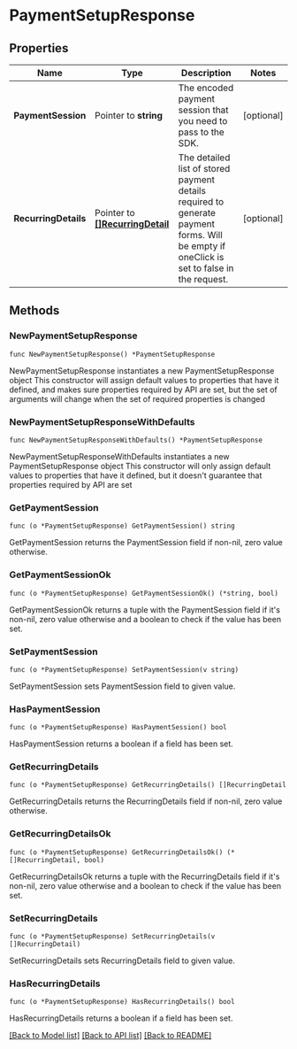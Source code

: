 # PaymentSetupResponse

## Properties

Name | Type | Description | Notes
------------ | ------------- | ------------- | -------------
**PaymentSession** | Pointer to **string** | The encoded payment session that you need to pass to the SDK. | [optional] 
**RecurringDetails** | Pointer to [**[]RecurringDetail**](RecurringDetail.md) | The detailed list of stored payment details required to generate payment forms. Will be empty if oneClick is set to false in the request. | [optional] 

## Methods

### NewPaymentSetupResponse

`func NewPaymentSetupResponse() *PaymentSetupResponse`

NewPaymentSetupResponse instantiates a new PaymentSetupResponse object
This constructor will assign default values to properties that have it defined,
and makes sure properties required by API are set, but the set of arguments
will change when the set of required properties is changed

### NewPaymentSetupResponseWithDefaults

`func NewPaymentSetupResponseWithDefaults() *PaymentSetupResponse`

NewPaymentSetupResponseWithDefaults instantiates a new PaymentSetupResponse object
This constructor will only assign default values to properties that have it defined,
but it doesn't guarantee that properties required by API are set

### GetPaymentSession

`func (o *PaymentSetupResponse) GetPaymentSession() string`

GetPaymentSession returns the PaymentSession field if non-nil, zero value otherwise.

### GetPaymentSessionOk

`func (o *PaymentSetupResponse) GetPaymentSessionOk() (*string, bool)`

GetPaymentSessionOk returns a tuple with the PaymentSession field if it's non-nil, zero value otherwise
and a boolean to check if the value has been set.

### SetPaymentSession

`func (o *PaymentSetupResponse) SetPaymentSession(v string)`

SetPaymentSession sets PaymentSession field to given value.

### HasPaymentSession

`func (o *PaymentSetupResponse) HasPaymentSession() bool`

HasPaymentSession returns a boolean if a field has been set.

### GetRecurringDetails

`func (o *PaymentSetupResponse) GetRecurringDetails() []RecurringDetail`

GetRecurringDetails returns the RecurringDetails field if non-nil, zero value otherwise.

### GetRecurringDetailsOk

`func (o *PaymentSetupResponse) GetRecurringDetailsOk() (*[]RecurringDetail, bool)`

GetRecurringDetailsOk returns a tuple with the RecurringDetails field if it's non-nil, zero value otherwise
and a boolean to check if the value has been set.

### SetRecurringDetails

`func (o *PaymentSetupResponse) SetRecurringDetails(v []RecurringDetail)`

SetRecurringDetails sets RecurringDetails field to given value.

### HasRecurringDetails

`func (o *PaymentSetupResponse) HasRecurringDetails() bool`

HasRecurringDetails returns a boolean if a field has been set.


[[Back to Model list]](../README.md#documentation-for-models) [[Back to API list]](../README.md#documentation-for-api-endpoints) [[Back to README]](../README.md)


